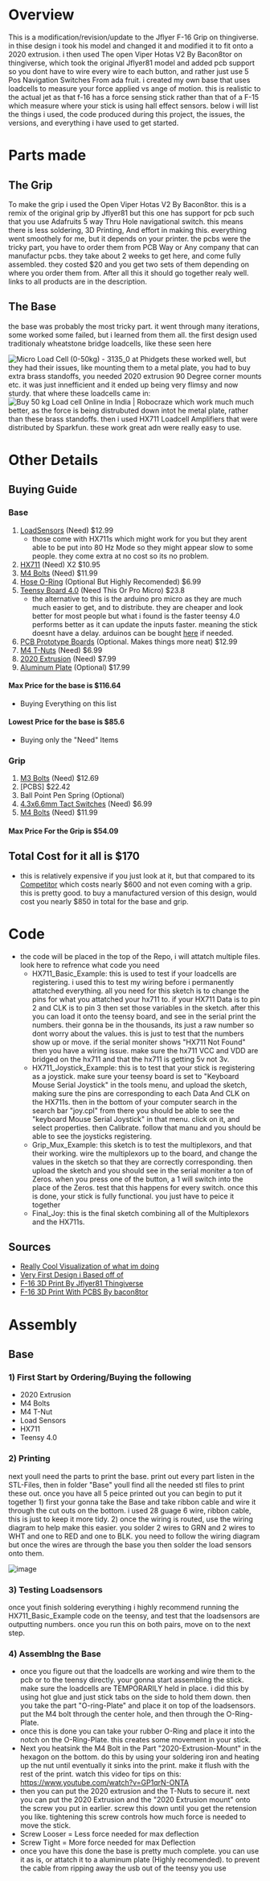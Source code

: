 # Overview
This is a modification/revision/update to the Jflyer F-16 Grip on thingiverse. in thise design i took his model and changed it and modified it to fit onto a 2020 extrusion. i then used The open Viper Hotas V2 By Bacon8tor on thingiverse, which took the original Jflyer81 model and added pcb support so you dont have to wire every wire to each button, and rather just use 5 Pos Navigation Switches From ada fruit. i created my own base that uses loadcells to measure your force applied vs ange of motion. this is realistic to the actual jet as that f-16 has a force sensing stick rather than that of a F-15 which measure where your stick is using hall effect sensors. below i will list the things i used, the code produced during this project, the issues, the versions, and everything i have used to get started.
# Parts made
## The Grip
To make the grip i used the Open Viper Hotas V2 By Bacon8tor. this is a remix of the original grip by Jflyer81 but this one has support for pcb such that you use Adafruits 5 way Thru Hole navigational switch. this means there is less soldering, 3D Printing, And effort in making this. everything went smoothely for me, but it depends on your printer. the pcbs were the tricky part, you have to order them from PCB Way or Any company that can manufactur pcbs. they take about 2 weeks to get here, and come fully assembled. they costed $20 and you get two sets of them depending on where you order them from. After all this it should go together realy well. links to all products are in the description.
## The Base
the base was probably the most tricky part. it went through many iterations, some worked some failed, but i learned from them all. the first design used traditionaly wheatstone bridge loadcells, like these seen here




<img src="https://encrypted-tbn0.gstatic.com/images?q=tbn:ANd9GcRwDXsmqYrnBvKlI4qTI3hgRt6SoX7Hc7H-qO6vfch9yXgBGuoxTyWAQO0D7l3JEMmTnhs:https://www.phidgets.com/productfiles/3135/3135_0/Images/3150x-/0/3135_0.jpg&amp;usqp=CAU" alt="Micro Load Cell (0-50kg) - 3135_0 at Phidgets"/>
these worked well, but they had their issues, like mounting them to a metal plate, you had to buy extra brass standoffs, you needed 2020 extrusion 90 Degree corner mounts etc. it was just innefficient and it ended up being very flimsy and now sturdy. that where these loadcells came in:
<img src="https://encrypted-tbn0.gstatic.com/images?q=tbn:ANd9GcTb2MgdJkO08hu76myKwEDyZmaogyTvwIoWKg:cdn.shopify.com/s/files/1/0559/1970/6265/products/1_f1b14fe3-3905-4217-b2a7-2311fb62a2b5.jpg%3Fv%3D1669816302&amp;usqp=CAU" alt="Buy 50 kg Load cell Online in India | Robocraze"/>
which work much much better, as the force is being distrubuted down intot he metal plate, rather than these brass standoffs. then i used HX711 Loadcell Amplifiers that were distributed by Sparkfun. these work great adn were really easy to use. 

# Other Details

## Buying Guide
### Base
1) [LoadSensors](https://www.amazon.com/Weighing-Resistance-Half-Bridge-Amplifier-Arduino/dp/B097T3SX6W/ref=sr_1_4?keywords=load+sensors&qid=1670266200&sr=8-4) (Need) $12.99
    - those come with HX711s which might work for you but they arent able to be put into 80 Hz Mode so they might appear slow to some people. they come extra at no cost so its no problem.
2) [HX711](https://www.sparkfun.com/products/13879) (Need) X2 $10.95
3) [M4 Bolts](https://www.amazon.com/HELIFOUNER-Pieces-Button-Washers-Stainless/dp/B09GRHHXT5/ref=sr_1_3?keywords=m4+bolts&qid=1670266352&sr=8-3) (Need) $11.99
4) [Hose O-Ring](https://www.amazon.com/PAGOW-Rings-Pressure-Connect-Coupler/dp/B07RZBHSNG/ref=sr_1_8?crid=1SM57JTUYDIQQ&keywords=hose+O+ring&qid=1670266422&sprefix=hose+o+rin%2Caps%2C160&sr=8-8) (Optional But Highly Recomended) $6.99
5) [Teensy Board 4.0](https://www.pjrc.com/store/teensy40.html) (Need This Or Pro Micro) $23.8
    - the alternative to this is the arduino pro micro as they are much much easier to get, and to distribute. they are cheaper and look better for most people but what i found is the faster teensy 4.0 performs better as it can update the inputs faster. meaning the stick doesnt have a delay. arduinos can be bought [here](https://www.amazon.com/OSOYOO-ATmega32U4-arduino-Leonardo-ATmega328/dp/B012FOV17O) if needed.
6) [PCB Prototype Boards](https://www.amazon.com/Smraza-Soldering-Electronic-Compatible-Prototype/dp/B07NM68FXK/ref=sr_1_5?crid=2M63TGCY4MVN4&keywords=pcb+prototype+board&qid=1670426995&sprefix=pcb+prototype+boar%2Caps%2C146&sr=8-5) (Optional. Makes things more neat) $12.99
7) [M4 T-Nuts](https://www.amazon.com/SpzcdZa-Sliding-Fastener-Aluminum-Extrusion/dp/B08145QK3B/ref=sr_1_3?crid=3V0IXE3Q942RF&keywords=m4+t+nuts&qid=1670427050&sprefix=m4+t+nuts%2Caps%2C244&sr=8-3) (Need) $6.99
8) [2020 Extrusion](https://www.amazon.com/European-Standard-Anodized-Aluminum-Extrusion/dp/B0B2MS2WDR/ref=sr_1_7?crid=3UK59P2XWAEUK&keywords=2020+extrusion&qid=1670427099&sprefix=2020+extrusion%2Caps%2C178&sr=8-7) (Need) $7.99
9) [Aluminum Plate](https://www.amazon.com/Aluminum-Thickness-Double-Sided-Attached-Plates/dp/B08P16R87J/ref=sr_1_3?crid=3BVQB6U8EU4HD&keywords=aluminum+plate+6x6&qid=1670427246&sprefix=aluminum+plate+6x6%2Caps%2C131&sr=8-3) (Optional) $17.99
#### Max Price for the base is $116.64
   - Buying Everything on this list
#### Lowest Price for the base is $85.6
   - Buying only the "Need" Items
### Grip
1) [M3 Bolts](https://www.amazon.com/DYWISHKEY-Pieces-Socket-Screws-Wrench/dp/B07VRC5RJ8/ref=sr_1_4?crid=3M73TY7A1YCY&keywords=m3&qid=1670427689&sprefix=m%2Caps%2C331&sr=8-4) (Need) $12.69
2) [PCBS] $22.42
3) Ball Point Pen Spring (Optional)
4) [4.3x6.6mm Tact Switches](https://www.amazon.com/4-3mm-Momentary-Tactile-Button-Switch/dp/B0796QL57S/ref=sr_1_3?crid=29V90019VENFP&keywords=m34.36x6+tact+switches&qid=1670427768&sprefix=m34.36x6+tact+switches%2Caps%2C114&sr=8-3) (Need) $6.99
5) [M4 Bolts](https://www.amazon.com/HELIFOUNER-Pieces-Button-Washers-Stainless/dp/B09GRHHXT5/ref=sr_1_5?crid=1Z96RJ9RP1Q16&keywords=M4+Bolts&qid=1670427799&sprefix=m4+bolt%2Caps%2C148&sr=8-5) (Need) $11.99

#### Max Price For the Grip is $54.09

## Total Cost for it all is $170
  - this is relatively expensive if you just look at it, but that compared to its [Competitor](https://realsimulator.com/fssb-r3-lighting/) which costs nearly $600 and not even coming with a grip. this is pretty good. to buy a manufactured version of this design, would cost you nearly $850 in total for the base and grip.
    
# Code
- the code will be placed in the top of the Repo, i will attatch multiple files. look here to refrence what code you need
    - HX711_Basic_Example: this is used to test if your loadcells are registering. i used this to test my wiring before i permanently attatched everything. all you need for this sketch is to change the pins for what you attatched your hx711 to. if your HX711 Data is to pin 2 and CLK is to pin 3 then set those variables in the sketch. after this you can load it onto the teensy board, and see in the serial print the numbers. their gonna be in the thousands, its just a raw number so dont worry about the values. this is just to test that the numbers show up or move. if the serial moniter shows "HX711 Not Found" then you have a wiring issue. make sure the hx711 VCC and VDD are bridged on the hx711 and that the hx711 is getting 5v not 3v.
    - HX711_Joystick_Example: this is to test that your stick is registering as a joystick. make sure your teensy board is set to "Keyboard Mouse Serial Joystick" in the tools menu, and upload the sketch, making sure the pins are corresponding to each Data And CLK on the HX711s. then in the bottom of your computer search in the search bar "joy.cpl" from there you should be able to see the "keyboard Mouse Serial Joystick" in that menu. click on it, and select properties. then Calibrate. follow that manu and you should be able to see the joysticks registering.
    - Grip_Mux_Example: this sketch is to test the multiplexors, and that their working. wire the multiplexors up to the board, and change the values in the sketch so that they are correctly corresponding. then upload the sketch and you should see in the serial moniter a ton of Zeros. when you press one of the button, a 1 will switch into the place of the Zeros. test that this happens for every switch. once this is done, your stick is fully functional. you just have to peice it together
    - Final_Joy: this is the final sketch combining all of the Multiplexors and the HX711s. 
## Sources
- [Really Cool Visualization of what im doing](https://www.youtube.com/watch?v=0AL7oeH1EnU)
- [Very First Design i Based off of](https://forum.dcs.world/topic/289020-force-sense-stickdiy/)
- [F-16 3D Print By Jflyer81 Thingiverse](https://www.thingiverse.com/thing:4544115)
- [F-16 3D Print With PCBS By bacon8tor](https://www.thingiverse.com/thing:4924037)

# Assembly
## Base 
### 1) First Start by Ordering/Buying the following
   - 2020 Extrusion
   - M4 Bolts
   - M4 T-Nut
   - Load Sensors
   - HX711
   - Teensy 4.0
### 2) Printing
next youll need the parts to print the base. print out every part listen in the STL-Files, then in folder "Base" youll find all the needed stl files to print these out.
once you have all 5 peice printed out you can begin to put it together
    1) first your gonna take the Base and take ribbon cable and wire it through the cut outs on the bottom. i used 28 guage 6 wire, ribbon cable, this is just to keep it more tidy.
    2) once the wiring is routed, use the wiring diagram to help make this easier. you solder 2 wires to GRN and 2 wires to WHT and one to RED and one to BLK. you need to follow the wiring diagram but once the wires are through the base you then solder the load sensors onto them. 
    
    
![image](https://user-images.githubusercontent.com/98432267/206462951-42a1bc23-779a-4f0f-ab2c-1664ebf527a6.png)
### 3) Testing Loadsensors
once yout finish soldering everything i highly recommend running the HX711_Basic_Example code on the teensy, and test that the loadsensors are outputting numbers. once you run this on both pairs, move on to the next step.
### 4) Assemblng the Base
  - once you figure out that the loadcells are working and wire them to the pcb or to the teensy directly. your gonna start assembling the stick. make sure the loadcells are TEMPORARILY held in place. i did this by using hot glue and just stick tabs on the side to hold them down. then you take the part "O-ring-Plate" and place it on top of the loadsensors. put the M4 bolt through the center hole, and then through the O-Ring-Plate.
  - once this is done you can take your rubber O-Ring and place it into the notch on the O-Ring-Plate. this creates some movement in your stick.
  - Next you heatsink the M4 Bolt in the Part "2020-Extrusion-Mount" in the hexagon on the bottom. do this by using your soldering iron and heating up the nut until eventually it sinks into the print. make it flush with the rest of the print. watch this video for tips on this:
 https://www.youtube.com/watch?v=GP1qrN-ONTA
  - then you can put the 2020 extrusion and the T-Nuts to secure it. next you can put the 2020 Extrusion and the "2020 Extrusion mount" onto the screw you put in earlier. screw this down until you get the retension you like. tightening this screw controls how much force is needed to move the stick.
   - Screw Looser = Less force needed for max deflection
   - Screw Tight = More force needed for max Deflection
  - once you have this done the base is pretty much complete. you can use it as is, or attatch it to a aluminum plate (Highly recomended). to prevent the cable from ripping away the usb out of the teensy you use 

